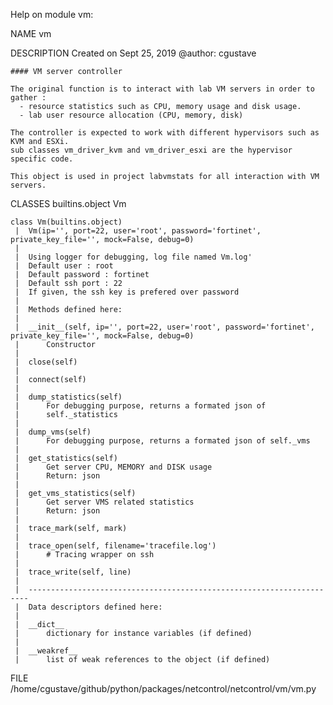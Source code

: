 Help on module vm:

NAME
    vm

DESCRIPTION
    Created on Sept 25, 2019
    @author: cgustave
    
    #### VM server controller
    
    The original function is to interact with lab VM servers in order to gather :
      - resource statistics such as CPU, memory usage and disk usage.
      - lab user resource allocation (CPU, memory, disk)
    
    The controller is expected to work with different hypervisors such as KVM and ESXi.
    sub classes vm_driver_kvm and vm_driver_esxi are the hypervisor specific code.
    
    This object is used in project labvmstats for all interaction with VM servers.

CLASSES
    builtins.object
        Vm
    
    class Vm(builtins.object)
     |  Vm(ip='', port=22, user='root', password='fortinet', private_key_file='', mock=False, debug=0)
     |  
     |  Using logger for debugging, log file named Vm.log'
     |  Default user : root
     |  Default password : fortinet
     |  Default ssh port : 22
     |  If given, the ssh key is prefered over password
     |  
     |  Methods defined here:
     |  
     |  __init__(self, ip='', port=22, user='root', password='fortinet', private_key_file='', mock=False, debug=0)
     |      Constructor
     |  
     |  close(self)
     |  
     |  connect(self)
     |  
     |  dump_statistics(self)
     |      For debugging purpose, returns a formated json of
     |      self._statistics
     |  
     |  dump_vms(self)
     |      For debugging purpose, returns a formated json of self._vms
     |  
     |  get_statistics(self)
     |      Get server CPU, MEMORY and DISK usage
     |      Return: json
     |  
     |  get_vms_statistics(self)
     |      Get server VMS related statistics
     |      Return: json
     |  
     |  trace_mark(self, mark)
     |  
     |  trace_open(self, filename='tracefile.log')
     |      # Tracing wrapper on ssh
     |  
     |  trace_write(self, line)
     |  
     |  ----------------------------------------------------------------------
     |  Data descriptors defined here:
     |  
     |  __dict__
     |      dictionary for instance variables (if defined)
     |  
     |  __weakref__
     |      list of weak references to the object (if defined)

FILE
    /home/cgustave/github/python/packages/netcontrol/netcontrol/vm/vm.py


